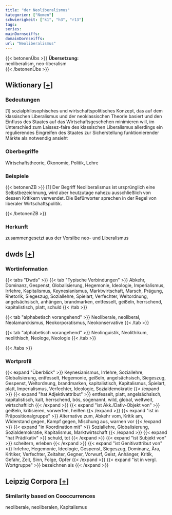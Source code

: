 ```yaml
---
title: "der Neoliberalismus"
kategorien: ["Nomen"]
schwierigkeit: ["k1", "h3", "r13"]
tags:
series:
mainDornseiffs:
domainDornseiffs:
url: "Neoliberalismus"
---
```


{{< betonenÜbs >}}
**Übersetzung:**  
neoliberalism, neo-liberalism  
{{< /betonenÜbs >}}

## Wiktionary [[+](https://de.wiktionary.org/wiki/Neoliberalismus)]

### Bedeutungen
[1] sozialphilosophisches und wirtschaftspolitisches Konzept, das auf dem klassischen Liberalismus und der neoklassischen Theorie basiert und den Einfluss des Staates auf das Wirtschaftsgeschehen minimieren will, im Unterschied zum Laissez-faire des klassischen Liberalismus allerdings ein regulierendes Eingreifen des Staates zur Sicherstellung funktionierender Märkte als notwendig ansieht  

### Oberbegriffe
Wirtschaftstheorie, Ökonomie, Politik, Lehre  

### Beispiele
{{< betonenZB >}}
[1] Der Begriff Neoliberalismus ist ursprünglich eine Selbstbezeichnung, wird aber heutzutage nahezu ausschließlich von dessen Kritikern verwendet. Die Befürworter sprechen in der Regel von liberaler Wirtschaftspolitik.  

{{< /betonenZB >}}
### Herkunft
zusammengesetzt aus der Vorsilbe neo- und Liberalismus  



## dwds [[+](https://www.dwds.de/wb/Neoliberalismus)]

### Wortinformation
{{< tabs "Dwds" >}}
{{< tab "Typische Verbindungen" >}}
Abkehr, Dominanz, Gespenst, Globalisierung, Hegemonie, Ideologie, Imperialismus, Irrlehre, Kapitalismus, Keynesianismus, Marktwirtschaft, Marsch, Prägung, Rhetorik, Siegeszug, Soziallehre, Spielart, Verfechter, Weltordnung, angelsächsisch, anhängen, brandmarken, entfesselt, geißeln, herrschend, kapitalistisch, platt, schuld
{{< /tab >}}

{{< tab "alphabetisch vorangehend" >}}
Neoliberale, neoliberal, Neolamarckismus, Neokorporatismus, Neokonservative
{{< /tab >}}

{{< tab "alphabetisch vorangehend" >}}
Neolinguistik, Neolithikum, neolithisch, Neologe, Neologie
{{< /tab >}}

{{< /tabs >}}

### Wortprofil
{{< expand "Überblick" >}} Keynesianismus, Irrlehre, Soziallehre, Globalisierung, entfesselt, Hegemonie, geißeln, angelsächsisch, Siegeszug, Gespenst, Weltordnung, brandmarken, kapitalistisch, Kapitalismus, Spielart, platt, Imperialismus, Verfechter, Ideologie, Sozialdemokratie {{< /expand >}}
{{< expand "hat Adjektivattribut" >}} entfesselt, platt, angelsächsisch, kapitalistisch, kalt, herrschend, bös, sogenannt, wild, global, weltweit, wirtschaftlich {{< /expand >}}
{{< expand "ist Akk./Dativ-Objekt von" >}} geißeln, kritisieren, vorwerfen, heißen {{< /expand >}}
{{< expand "ist in Präpositionalgruppe" >}} Alternative zum, Abkehr vom, Kritik am, Widerstand gegen, Kampf gegen, Mischung aus, warnen vor {{< /expand >}}
{{< expand "in Koordination mit" >}} Soziallehre, Globalisierung, Sozialdemokratie, Kapitalismus, Marktwirtschaft {{< /expand >}}
{{< expand "hat Prädikativ" >}} schuld, tot {{< /expand >}}
{{< expand "ist Subjekt von" >}} scheitern, erleben {{< /expand >}}
{{< expand "ist Genitivattribut von" >}} Irrlehre, Hegemonie, Ideologie, Gespenst, Siegeszug, Dominanz, Ära, Kritiker, Verfechter, Zeitalter, Gegner, Vorwurf, Geist, Anhänger, Kritik, Gefahr, Zeit, Sinn, Folge, Opfer {{< /expand >}}
{{< expand "ist in vergl. Wortgruppe" >}} bezeichnen als {{< /expand >}}

## Leipzig Corpora [[+](https://corpora.uni-leipzig.de/en/res?word=Neoliberalismus&corpusId=deu_newscrawl-public_2018)]


### Similarity based on Cooccurrences
neoliberale, neoliberalen, Kapitalismus

